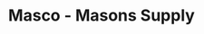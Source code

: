 ---
title: "Masco - Masons Supply"
url: /eugene/masco-masons-supply-commercial-street/
shop: Baustoffe
---